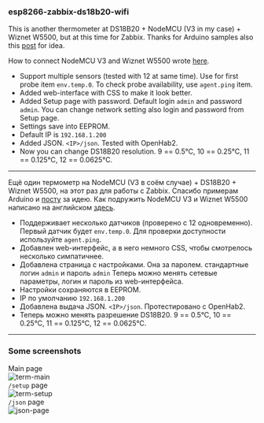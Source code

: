 ### esp8266-zabbix-ds18b20-wifi
This is another thermometer at DS18B20 + NodeMCU (V3 in my case) + Wiznet W5500, but at this time for Zabbix. 
Thanks for Arduino samples also this <a href="https://habr.com/ru/post/405077/">post</a> for idea.

How to connect NodeMCU V3 and Wiznet W5500 wrote <a href="https://hackaday.io/project/79753/gallery#4834ef326704b080ae6c70ddde3e63e1">here</a>.

* Support multiple sensors (tested with 12 at same time). Use for first probe item `env.temp.0`.
To check probe availability, use `agent.ping` item.
* Added web-interface with CSS to make it look better.
* Added Setup page with password. Default login `admin` and password `admin`. You can change network setting also login and password from Setup page.
* Settings save into EEPROM.
* Default IP is `192.168.1.200`
* Added JSON. `<IP>/json`. Tested with OpenHab2.
* Now you can change DS18B20 resolution.  9 == 0.5°C, 10 == 0.25°C, 11 == 0.125°C, 12 == 0.0625°C.

_____
Ещё один термометр на NodeMCU (V3 в соём случае) + DS18B20 + Wiznet W5500, на этот раз для работы с Zabbix. Спасибо примерам Arduino и  <a href="https://habr.com/ru/post/405077/">посту</a> за идею. 
Как подружить NodeMCU V3 и Wiznet W5500 написано на английском <a href="https://hackaday.io/project/79753/gallery#4834ef326704b080ae6c70ddde3e63e1">здесь</a>.


* Поддерживает несколько датчиков (проверено с 12 одновременно). Первый датчик будет `env.temp.0`. Для проверки доступности используйте `agent.ping`.
* Добавлен web-интерфейс, а в него немного CSS, чтобы смотрелось несколько симпатичнее.
* Добавлена страница с настройками. Она за паролем. стандартные логин `admin` и пароль `admin` Теперь можно менять сетевые параметры, логин и пароль из web-интерфейса. 
* Настройки сохраняются в EEPROM.
* IP по умолчанию `192.168.1.200`
* Добавлена выдача JSON. `<IP>/json`. Протестировано с OpenHab2.
* Теперь можно менять разрешение DS18B20.  9 == 0.5°C, 10 == 0.25°C, 11 == 0.125°C, 12 == 0.0625°C.
_____
### Some screenshots
 Main page\
![term-main](https://user-images.githubusercontent.com/59312754/82117491-eb6ed380-9778-11ea-8fc8-4f140aa62ece.PNG)\
 `/setup` page\
![term-setup](https://user-images.githubusercontent.com/59312754/82121054-f6366200-9792-11ea-9618-6d4adfe676e6.PNG)\
 `/json` page\
![json-page](https://user-images.githubusercontent.com/59312754/82117495-faee1c80-9778-11ea-9d2f-def74519ee22.PNG)

